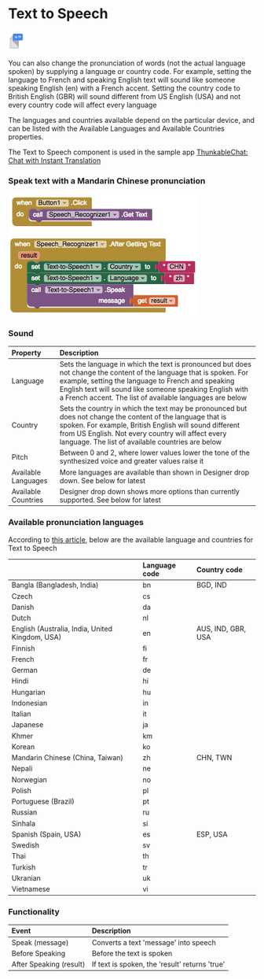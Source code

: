 # Text to Speech

###  ![](../../../../.gitbook/assets/text-to-speech-icon.png)

You can also change the pronunciation of words \(not the actual language spoken\) by supplying a language or country code. For example, setting the language to French and speaking English text will sound like someone speaking English \(en\) with a French accent. Setting the country code to British English \(GBR\) will sound different from US English \(USA\) and not every country code will affect every language

The languages and countries available depend on the particular device, and can be listed with the Available Languages and Available Countries properties.

The Text to Speech component is used in the sample app [ThunkableChat: Chat with Instant Translation](https://www.gitbook.com/book/albertching/thunkable-docs/edit#)

### Speak text with a Mandarin Chinese pronunciation

![](../../../../.gitbook/assets/text-to-speech-blocks.png)

### Sound

| Property | Description |
| :--- | :--- |
| Language | Sets the language in which the text is pronounced but does not change the content of the language that is spoken. For example, setting the language to French and speaking English text will sound like someone speaking English with a French accent. The list of available languages are below |
| Country | Sets the country in which the text may be pronounced but does not change the content of the language that is spoken. For example, British English will sound different from US English. Not every country will affect every language. The list of available countries are below |
| Pitch | Between 0 and 2, where lower values lower the tone of the synthesized voice and greater values raise it |
| Available Languages | More languages are available than shown in Designer drop down. See below for latest |
| Available Countries | Designer drop down shows more options than currently supported. See below for latest |

### Available pronunciation languages

According to [this article](https://en.wikipedia.org/wiki/Google_Text-to-Speech), below are the available language and countries for Text to Speech

|  | Language code | Country code |
| :--- | :--- | :--- |
| Bangla \(Bangladesh, India\) | bn | BGD, IND |
| Czech | cs |  |
| Danish | da |  |
| Dutch | nl |  |
| English \(Australia, India, United Kingdom, USA\) | en | AUS, IND, GBR, USA |
| Finnish | fi |  |
| French | fr |  |
| German | de |  |
| Hindi | hi |  |
| Hungarian | hu |  |
| Indonesian | in |  |
| Italian | it |  |
| Japanese | ja |  |
| Khmer | km |  |
| Korean | ko |  |
| Mandarin Chinese \(China, Taiwan\) | zh | CHN, TWN |
| Nepali | ne |  |
| Norwegian | no |  |
| Polish | pl |  |
| Portuguese \(Brazil\) | pt |  |
| Russian | ru |  |
| Sinhala | si |  |
| Spanish \(Spain, USA\) | es | ESP, USA |
| Swedish | sv |  |
| Thai | th |  |
| Turkish | tr |  |
| Ukranian | uk |  |
| Vietnamese | vi |  |

### Functionality

| Event | Description |
| :--- | :--- |
| Speak \(message\) | Converts a text 'message' into speech |
| Before Speaking | Before the text is spoken |
| After Speaking \(result\) | If text is spoken, the 'result' returns 'true' |

